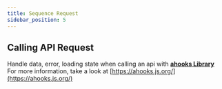 ```yaml
---
title: Sequence Request
sidebar_position: 5
---
```


## Calling API Request

Handle data, error, loading state when calling an api with [**ahooks Library**](https://ahooks.js.org/)
For more information, take a look at [https://ahooks.js.org/](https://ahooks.js.org/)

```SnackPlayer name=@couldy/sequence_request

```
